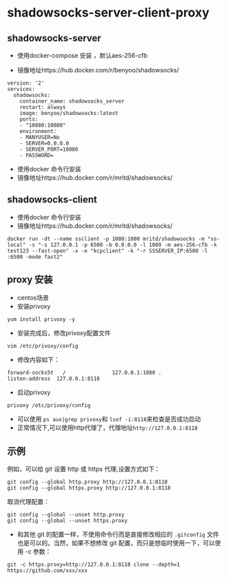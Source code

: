 # shadowsocks-server-client-proxy

## shadowsocks-server 

* 使用docker-compose 安装 ，默认aes-256-cfb

* 镜像地址https://hub.docker.com/r/benyoo/shadowsocks/

```
version: '2'
services:
  shadowsocks:
    container_name: shadowsocks_server
    restart: always
    image: benyoo/shadowsocks:latest
    ports:
    - "10080:10080"
    environment:
    - MANYUSER=No
    - SERVER=0.0.0.0
    - SERVER_PORT=10080
    - PASSWORD=
```

* 使用docker 命令行安装
* 镜像地址https://hub.docker.com/r/mritd/shadowsocks/

## shadowsocks-client

* 使用docker 命令行安装
* 镜像地址https://hub.docker.com/r/mritd/shadowsocks/

```
docker run -dt --name ssclient -p 1080:1080 mritd/shadowsocks -m "ss-local" -s "-s 127.0.0.1 -p 6500 -b 0.0.0.0 -l 1080 -m aes-256-cfb -k test123 --fast-open" -x -e "kcpclient" -k "-r SSSERVER_IP:6500 -l :6500 -mode fast2"
```

## proxy 安装

* centos场景
* 安装privoxy

```
yum install privoxy -y
```

* 安装完成后，修改privoxy配置文件

```
vim /etc/privoxy/config 
```

* 修改内容如下：

```
forward-socks5t   /               127.0.0.1:1080 .
listen-address  127.0.0.1:8118
```

* 启动privoxy

```
privoxy /etc/privoxy/config
```

* 可以使用 `ps aux|grep privoxy`和 `lsof -i:8118`来检查是否成功启动
* 正常情况下,可以使用http代理了，代理地址`http://127.0.0.1:8118`

## 示例

例如，可以给 git 设置 http 或 https 代理,设置方式如下：

```
git config --global http.proxy http://127.0.0.1:8118
git config --global https.proxy http://127.0.0.1:8118
```

取消代理配置：

```
git config --global --unset http.proxy
git config --global --unset https.proxy
```

* 和其他 git 的配置一样，不使用命令行而是直接修改相应的 `.gitconfig` 文件也是可以的。当然，如果不想修改 git 配置，而只是想临时使用一下，可以使用 -c 参数：

```
git -c https.proxy=http://127.0.0.1:8118 clone --depth=1 https://github.com/xxx/xxx
```